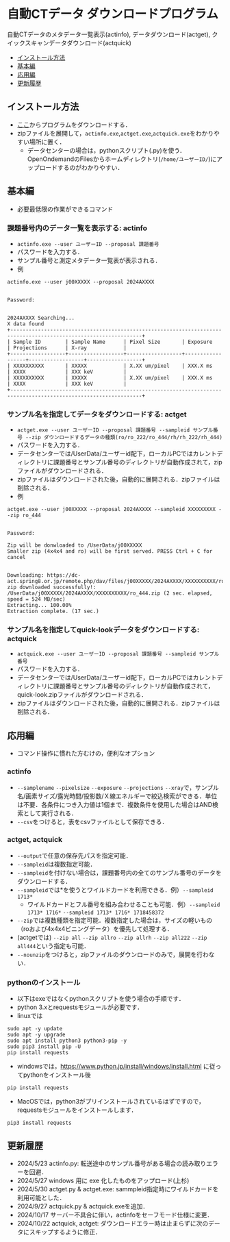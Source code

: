 # 自動CTデータ ダウンロードプログラム   
自動CTデータのメタデータ一覧表示(actinfo), データダウンロード(actget), クイックスキャンデータダウンロード(actquick)

- [インストール方法](#インストール方法)
- [基本編](#基本編)
- [応用編](#応用編)
- [更新履歴](#更新履歴)

## インストール方法
- [ここ](https://github.com/xrm-bl/aCT-download/archive/refs/heads/main.zip)からプログラムをダウンロードする．
- zipファイルを展開して，`actinfo.exe`,`actget.exe`,`actquick.exe`をわかりやすい場所に置く．
    - データセンターの場合は，pythonスクリプト(.py)を使う．OpenOndemandのFilesからホームディレクトリ(`/home/ユーザーID/`)にアップロードするのがわかりやすい．

## 基本編
- 必要最低限の作業ができるコマンド
### 課題番号内のデータ一覧を表示する: actinfo
- `actinfo.exe --user ユーザーID --proposal 課題番号`
- パスワードを入力する．
- サンプル番号と測定メタデータ一覧表が表示される．　　　　
- 例
```
actinfo.exe --user j00XXXXX --proposal 2024AXXXX


Password: 


2024AXXXX Searching...
X data found
+-----------------------------------------------------------------------------------------------------------------+
| Sample ID        | Sample Name      | Pixel Size       | Exposure         | Projections      | X-ray            |
+------------------+------------------+------------------+------------------+------------------+------------------+
| XXXXXXXXXX       | XXXXX            | X.XX um/pixel    | XXX.X ms         | XXXX             | XXX keV          |
| XXXXXXXXXX       | XXXXX            | X.XX um/pixel    | XXX.X ms         | XXXX             | XXX keV          |
+-----------------------------------------------------------------------------------------------------------------+
```

### サンプル名を指定してデータをダウンロードする: actget
- `actget.exe --user ユーザーID --proposal 課題番号 --sampleid サンプル番号 --zip ダウンロードするデータの種類(ro/ro_222/ro_444/rh/rh_222/rh_444)`
- パスワードを入力する．
- データセンターでは/UserData/ユーザーid配下，ローカルPCではカレントディレクトリに課題番号とサンプル番号のディレクトリが自動作成されて，zipファイルがダウンロードされる．
- zipファイルはダウンロードされた後，自動的に展開される．zipファイルは削除される．　　
- 例
```
actget.exe --user j00XXXXX --proposal 2024AXXXX --sampleid XXXXXXXXX --zip ro_444


Password: 

Zip will be donwloaded to /UserData/j00XXXXX
Smaller zip (4x4x4 and ro) will be first served. PRESS Ctrl + C for cancel


Downloading: https://dc-act.spring8.or.jp/remote.php/dav/files/j00XXXXX/2024AXXXX/XXXXXXXXXX/ro_444.zip
zip downloaded successfully!: /UserData/j00XXXXX/2024AXXXX/XXXXXXXXXX/ro_444.zip (2 sec. elapsed, speed = 524 MB/sec)
Extracting... 100.00%
Extraction complete. (17 sec.)
```

### サンプル名を指定してquick-lookデータをダウンロードする: actquick
- `actquick.exe --user ユーザーID --proposal 課題番号 --sampleid サンプル番号`
- パスワードを入力する．
- データセンターでは/UserData/ユーザーid配下，ローカルPCではカレントディレクトリに課題番号とサンプル番号のディレクトリが自動作成されて，quick-look.zipファイルがダウンロードされる．
- zipファイルはダウンロードされた後，自動的に展開される．zipファイルは削除される．　　

## 応用編
- コマンド操作に慣れた方むけの，便利なオプション
### actinfo
- `--samplename` `--pixelsize` `--exposure` `--projections` `--xray`で，サンプル名/画素サイズ/露光時間/投影数/Ｘ線エネルギーで絞込検索ができる．単位は不要．各条件につき入力値は1個まで．複数条件を使用した場合はAND検索として実行される．    
- `--csv`をつけると，表をcsvファイルとして保存できる．

### actget, actquick
- `--output`で任意の保存先パスを指定可能．
- `--sampleid`は複数指定可能．
- `--sampleid`を付けない場合は，課題番号内の全てのサンブル番号のデータをダウンロードする．
- `--sampleid`では*を使うとワイルドカードを利用できる．例）`--sampleid 1713*`
    - ワイルドカードとフル番号を組み合わせることも可能．例）`--sampleid 1713* 1716*` `--sampleid 1713* 1716* 1718458372`
- `--zip`では複数種類を指定可能．複数指定した場合は，サイズの軽いもの（roおよび4x4x4ビニングデータ）を優先して処理する．
- (actgetでは) `--zip all` `--zip allro` `--zip allrh` `--zip all222` `--zip all444`という指定も可能．
- `--nounzip`をつけると，zipファイルのダウンロードのみで，展開を行わない．

### pythonのインストール
- 以下はexeではなくpythonスクリプトを使う場合の手順です．
- python 3.xとrequestsモジュールが必要です．
- linuxでは
```
sudo apt -y update
sudo apt -y upgrade
sudo apt install python3 python3-pip -y
sudo pip3 install pip -U
pip install requests
```
- windowsでは，https://www.python.jp/install/windows/install.html に従ってpythonをインストール後
```
pip install requests
```
- MacOSでは，python3がプリインストールされているはずですので，requestsモジュールをインストールします．
```
pip3 install requests
```

## 更新履歴
- 2024/5/23 actinfo.py: 転送途中のサンプル番号がある場合の読み取りエラーを回避．
- 2024/5/27 windows 用に exe 化したものをアップロード(上杉)
- 2024/5/30 actget.py & actget.exe: sammpleid指定時にワイルドカードを利用可能とした．
- 2024/9/27 actquick.py & actquick.exeを追加．
- 2024/10/17 サーバー不具合に伴い，actinfoをセーフモード仕様に変更．
- 2024/10/22 actquick, actget: ダウンロードエラー時は止まらずに次のデータにスキップするように修正．
